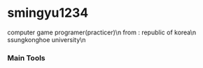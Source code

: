 # smingyu1234
<p>computer game programer(practicer)\n
from : republic of korea\n
ssungkonghoe university\n</p>

### Main Tools
<div width = "100%">
